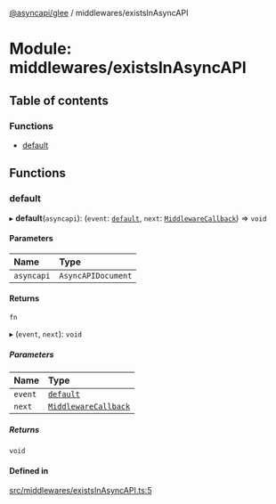 [@asyncapi/glee](../README.md) / middlewares/existsInAsyncAPI

# Module: middlewares/existsInAsyncAPI

## Table of contents

### Functions

- [default](middlewares_existsInAsyncAPI.md#default)

## Functions

### default

▸ **default**(`asyncapi`): (`event`: [`default`](../classes/lib_message.default.md), `next`: [`MiddlewareCallback`](middlewares.md#middlewarecallback)) => `void`

#### Parameters

| Name | Type |
| :------ | :------ |
| `asyncapi` | `AsyncAPIDocument` |

#### Returns

`fn`

▸ (`event`, `next`): `void`

##### Parameters

| Name | Type |
| :------ | :------ |
| `event` | [`default`](../classes/lib_message.default.md) |
| `next` | [`MiddlewareCallback`](middlewares.md#middlewarecallback) |

##### Returns

`void`

#### Defined in

[src/middlewares/existsInAsyncAPI.ts:5](https://github.com/asyncapi/glee/blob/6792e86/src/middlewares/existsInAsyncAPI.ts#L5)
